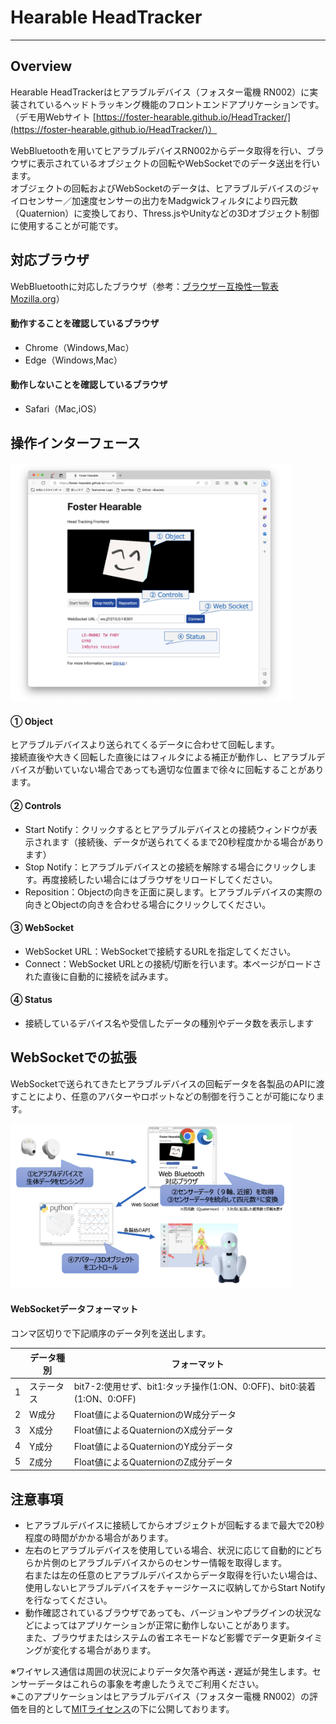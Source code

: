 # Hearable HeadTracker
---
## Overview
Hearable HeadTrackerはヒアラブルデバイス（フォスター電機 RN002）に実装されているヘッドトラッキング機能のフロントエンドアプリケーションです。（デモ用Webサイト [https://foster-hearable.github.io/HeadTracker/](https://foster-hearable.github.io/HeadTracker/)）

WebBluetoothを用いてヒアラブルデバイスRN002からデータ取得を行い、ブラウザに表示されているオブジェクトの回転やWebSocketでのデータ送出を行います。\
オブジェクトの回転およびWebSocketのデータは、ヒアラブルデバイスのジャイロセンサー／加速度センサーの出力をMadgwickフィルタにより四元数（Quaternion）に変換しており、Thress.jsやUnityなどの3Dオブジェクト制御に使用することが可能です。

## 対応ブラウザ
WebBluetoothに対応したブラウザ（参考：[ブラウザー互換性一覧表 Mozilla.org](https://developer.mozilla.org/ja/docs/Web/API/Web_Bluetooth_API#ブラウザーの互換性)）
#### 動作することを確認しているブラウザ
- Chrome（Windows,Mac）
- Edge（Windows,Mac）
  
#### 動作しないことを確認しているブラウザ
- Safari（Mac,iOS）



## 操作インターフェース
<img src="Panel.png" width="450">

#### ① Object
ヒアラブルデバイスより送られてくるデータに合わせて回転します。\
接続直後や大きく回転した直後にはフィルタによる補正が動作し、ヒアラブルデバイスが動いていない場合であっても適切な位置まで徐々に回転することがあります。

#### ② Controls
- Start Notify：クリックするとヒアラブルデバイスとの接続ウィンドウが表示されます（接続後、データが送られてくるまで20秒程度かかる場合があります）
- Stop Notify：ヒアラブルデバイスとの接続を解除する場合にクリックします。再度接続したい場合にはブラウザをリロードしてください。
- Reposition：Objectの向きを正面に戻します。ヒアラブルデバイスの実際の向きとObjectの向きを合わせる場合にクリックしてください。

#### ③ WebSocket
- WebSocket URL：WebSocketで接続するURLを指定してください。
- Connect：WebSocket URLとの接続/切断を行います。本ページがロードされた直後に自動的に接続を試みます。
  
#### ④ Status
- 接続しているデバイス名や受信したデータの種別やデータ数を表示します

## WebSocketでの拡張
WebSocketで送られてきたヒアラブルデバイスの回転データを各製品のAPIに渡すことにより、任意のアバターやロボットなどの制御を行うことが可能になります。

<img src="Expand.png" width="450">

#### WebSocketデータフォーマット
コンマ区切りで下記順序のデータ列を送出します。

|   | データ種別 | フォーマット |
|-|-|-|
| 1 | ステータス | bit7-2:使用せず、bit1:タッチ操作(1:ON、0:OFF)、bit0:装着(1:ON、0:OFF) |
| 2 | W成分 | Float値によるQuaternionのW成分データ |
| 3 | X成分 | Float値によるQuaternionのX成分データ |
| 4 | Y成分 | Float値によるQuaternionのY成分データ |
| 5 | Z成分 | Float値によるQuaternionのZ成分データ |


## 注意事項
- ヒアラブルデバイスに接続してからオブジェクトが回転するまで最大で20秒程度の時間がかかる場合があります。
- 左右のヒアラブルデバイスを使用している場合、状況に応じて自動的にどちらか片側のヒアラブルデバイスからのセンサー情報を取得します。\
  右または左の任意のヒアラブルデバイスからデータ取得を行いたい場合は、使用しないヒアラブルデバイスをチャージケースに収納してからStart Notifyを行なってください。
- 動作確認されているブラウザであっても、バージョンやプラグインの状況などによってはアプリケーションが正常に動作しないことがあります。\
  また、ブラウザまたはシステムの省エネモードなど影響でデータ更新タイミングが変化する場合があります。
  
※ワイヤレス通信は周囲の状況によりデータ欠落や再送・遅延が発生します。センサーデータはこれらの事象を考慮したうえでご利用ください。\
※このアプリケーションはヒアラブルデバイス（フォスター電機 RN002）の評価を目的として[MITライセンス](https://github.com/foster-hearable/HeadTracker/blob/e59c1e2fe2de506fb53649f6b3cb550f1e6ca852/LICENSE.txt)の下に公開しております。

